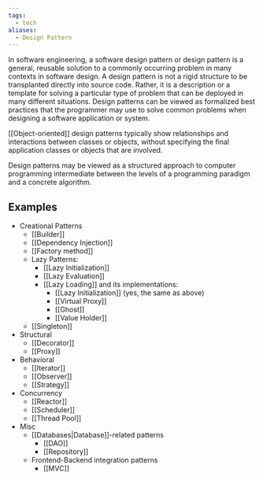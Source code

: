```yaml
---
tags:
  - tech
aliases:
  - Design Pattern
---
```

In software engineering, a software design pattern or design pattern is a general, reusable solution to a commonly occurring problem in many contexts in software design.
A design pattern is not a rigid structure to be transplanted directly into source code.
Rather, it is a description or a template for solving a particular type of problem that can be deployed in many different situations.
Design patterns can be viewed as formalized best practices that the programmer may use to solve common problems when designing a software application or system.

[[Object-oriented]] design patterns typically show relationships and interactions between classes or objects, without specifying the final application classes or objects that are involved.

Design patterns may be viewed as a structured approach to computer programming intermediate between the levels of a programming paradigm and a concrete algorithm.

## Examples

- Creational Patterns
	- [[Builder]]
	- [[Dependency Injection]]
	- [[Factory method]]
	- Lazy Patterns:
		- [[Lazy Initialization]]
		- [[Lazy Evaluation]]
		- [[Lazy Loading]] and its implementations:
			- [[Lazy Initialization]] (yes, the same as above)
			- [[Virtual Proxy]]
			- [[Ghost]]
			- [[Value Holder]]
	- [[Singleton]]
- Structural
	- [[Decorator]]
	- [[Proxy]]
- Behavioral
	- [[Iterator]]
	- [[Observer]]
	- [[Strategy]]
- Concurrency
	- [[Reactor]]
	- [[Scheduler]]
	- [[Thread Pool]]
- Misc
	- [[Databases|Database]]-related patterns
		- [[DAO]]
		- [[Repository]]
	- Frontend-Backend integration patterns
		- [[MVC]]
